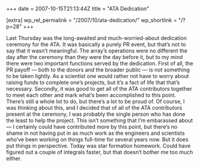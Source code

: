 +++
date = 2007-10-15T21:13:44Z
title = "ATA Dedication"

[extra]
wp_rel_permalink = "/2007/10/ata-dedication/"
wp_shortlink = "/?p=28"
+++

Last Thursday was the long-awaited and much-worried-about dedication ceremony
for the ATA. It was basically a purely PR event, but that’s not to say that it
wasn’t meaningful. The array’s operations were no different the day after the
ceremony than they were the day before it, but to my mind there were two
important functions served by the dedication. First of all, the PR payoff —
both to the donors and the broader public — is not something to be taken
lightly. As a scientist one would rather not have to worry about raising funds
to complete one’s projects, but it’s a fact of life that that’s necessary.
Secondly, it was good to get all of the ATA contributors together to meet each
other and mark what’s been accomplished to this point. There’s still a whole
lot to do, but there’s a lot to be proud of. Of course, I was thinking about
this, and I decided that of all of the ATA contributors present at the
ceremony, I was probably the single person who has done the least to help the
project. This isn’t something that I’m embarassed about — I certainly could
have contributed more by this point,   but there’s no shame in not having put
in as much work as the engineers and scientists who’ve been working on things
full-time for several years now. But it does put things in perspective.  Today
was star formation homework. Could have figured out a couple of integrals
faster, but that doesn’t bother me too much either.
